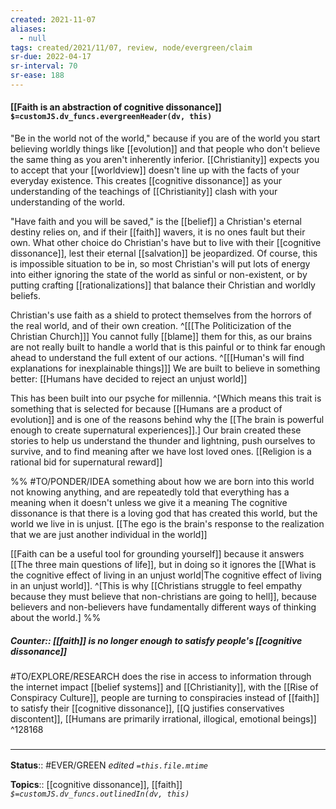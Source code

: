```yaml
---
created: 2021-11-07 
aliases:
  - null
tags: created/2021/11/07, review, node/evergreen/claim
sr-due: 2022-04-17
sr-interval: 70
sr-ease: 188
---
```


#### [[Faith is an abstraction of cognitive dissonance]] `$=customJS.dv_funcs.evergreenHeader(dv, this)`

"Be in the world not of the world," because if you are of the world you start believing worldly things like [[evolution]] and that people who don't believe the same thing as you aren't inherently inferior. 
[[Christianity]] expects you to accept that your [[worldview]] doesn't line up with the facts of your everyday existence. This creates [[cognitive dissonance]] as your understanding of the teachings of [[Christianity]] clash with your understanding of the world.

"Have faith and you will be saved," is the [[belief]] a Christian's eternal destiny relies on, and if their [[faith]] wavers, it is no ones fault but their own. What other choice do Christian's have but to live with their [[cognitive dissonance]], lest their eternal [[salvation]] be jeopardized.
Of course, this is impossible situation to be in, so most Christian's will put lots of energy into either ignoring the state of the world as sinful or non-existent, or by putting crafting [[rationalizations]] that balance their Christian and worldly beliefs.

Christian's use faith as a shield to protect themselves from the horrors of the real world, and of their own creation.
^[[[The Politicization of the Christian Church]]] 
You cannot fully [[blame]] them for this, as our brains are not really built to handle a world that is this painful or to think far enough ahead to understand the full extent of our actions.
^[[[Human's will find explanations for inexplainable things]]]
We are built to believe in something better: [[Humans have decided to reject an unjust world]]

This has been built into our psyche for millennia.
^[Which means this trait is something that is selected for because [[Humans are a product of evolution]]
and is one of the reasons behind why the [[The brain is powerful enough to create supernatural experiences]].]
Our brain created these stories to help us understand the thunder and lightning, push ourselves to survive, and to find meaning after we have lost loved ones. [[Religion is a rational bid for supernatural reward]]

%%
#TO/PONDER/IDEA something about how we are born into this world not knowing anything, and are repeatedly told that everything has a meaning when it doesn't unless we give it a meaning
The cognitive dissonance is that there is a loving god that has created this world, but the world we live in is unjust. 
[[The ego is the brain's response to the realization that we are just another individual in the world]]

[[Faith can be a useful tool for grounding yourself]] because it answers [[The three main questions of life]], but in doing so it ignores the [[What is the cognitive effect of living in an unjust world|The cognitive effect of living in an unjust world]].
^[This is why [[Christians struggle to feel empathy because they must believe that non-christians are going to hell]], because believers and non-believers have fundamentally different ways of thinking about the world.]
%%

##### Counter:: [[faith]] is no longer enough to satisfy people's [[cognitive dissonance]]

#TO/EXPLORE/RESEARCH  does the rise in access to information through the internet impact [[belief systems]] and [[Christianity]], with the [[Rise of Conspiracy Culture]], people are turning to conspiracies instead of [[faith]] to satisfy their [[cognitive dissonance]], [[Q justifies conservatives discontent]], [[Humans are primarily irrational, illogical, emotional beings]] ^128168

### <hr class="footnote"/>

**Status**:: #EVER/GREEN 
*edited `=this.file.mtime`*

**Topics**:: [[cognitive dissonance]], [[faith]]
*`$=customJS.dv_funcs.outlinedIn(dv, this)`*

